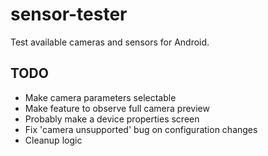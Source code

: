# sensor-tester
Test available cameras and sensors for Android.

## TODO
- Make camera parameters selectable
- Make feature to observe full camera preview
- Probably make a device properties screen
- Fix 'camera unsupported' bug on configuration changes
- Cleanup logic

